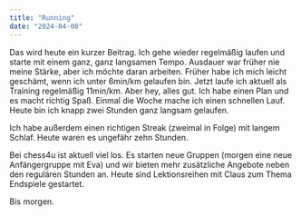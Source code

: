 ```yaml
---
title: "Running"
date: "2024-04-08"
---
```


Das wird heute ein kurzer Beitrag. Ich gehe wieder regelmäßig laufen und starte mit einem ganz, ganz langsamen Tempo. Ausdauer war früher nie meine Stärke, aber ich möchte daran arbeiten. Früher habe ich mich leicht geschämt, wenn ich unter 6min/km gelaufen bin. Jetzt laufe ich aktuell als Training regelmäßig 11min/km. Aber hey, alles gut. Ich habe einen Plan und es macht richtig Spaß. Einmal die Woche mache ich einen schnellen Lauf. Heute bin ich knapp zwei Stunden ganz langsam gelaufen.

Ich habe außerdem einen richtigen Streak (zweimal in Folge) mit langem Schlaf. Heute waren es ungefähr zehn Stunden.

Bei chess4u ist aktuell viel los. Es starten neue Gruppen (morgen eine neue Anfängergruppe mit Eva) und wir bieten mehr zusätzliche Angebote neben den regulären Stunden an. Heute sind Lektionsreihen mit Claus zum Thema Endspiele gestartet.

Bis morgen.

